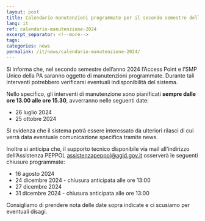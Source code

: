 ```yaml
---
layout: post
title: Calendario manutenzioni programmate per il secondo semestre dell'anno 2024
lang: it
ref: calendario-manutenzione-2024
excerpt_separator: <!--more-->
tags:
categories: news
permalink: /it/news/calendario-manutenzione-2024/
---
```


Si informa che, nel secondo semestre dell’anno 2024 l’Access Point e l’SMP Unico della PA saranno oggetto di manutenzioni programmate. Durante tali interventi potrebbero verificarsi eventuali indisponibilità del sistema.

Nello specifico, gli interventi di manutenzione sono pianificati **sempre dalle ore 13.00 alle ore 15.30**, avverranno nelle seguenti date:
<!--more-->
 - 26 luglio 2024
 - 25 ottobre 2024

 Si evidenza che il sistema potrà essere interessato da ulteriori rilasci di cui verrà data eventuale comunicazione specifica tramite news.

 Inoltre si anticipa che, il supporto tecnico disponibile via mail all'indirizzo dell’Assistenza PEPPOL <assistenzapeppol@agid.gov.it> osserverà le seguenti chiusure programmate:

 - 16 agosto 2024
 - 24 dicembre 2024 - chiusura anticipata alle ore 13:00
 - 27 dicembre 2024
 - 31 dicembre 2024 - chiusura anticipata alle ore 13:00
 
Consigliamo di prendere nota delle date sopra indicate e ci scusiamo per eventuali disagi.
